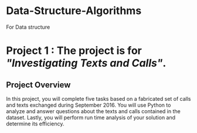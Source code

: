 # Data-Structure-Algorithms
For Data structure 

# Project 1 : The project is for _"Investigating Texts and Calls"_.

## Project Overview
In this project, you will complete five tasks based on a fabricated set of calls and texts exchanged during September 2016. You will use Python to analyze and answer questions about the texts and calls contained in the dataset. Lastly, you will perform run time analysis of your solution and determine its efficiency.
